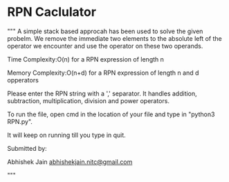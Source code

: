 # RPN Caclulator
"""
A simple stack based approcah has been used to solve the given probelm.
We remove the immediate two elements to the absolute left of the operator we encounter and
use the operator on these two operands.

Time Complexity:O(n) for a RPN expression of length n

Memory Complexity:O(n+d) for a RPN expression of length n and d opperators

Please enter the RPN string with a ',' separator. It handles addition, subtraction,
multiplication, division and power operators.


To run the file, open cmd in the location of your file and type in "python3 RPN.py".

It will keep on running till you type in quit.

Submitted by:

Abhishek Jain
abhishekjain.nitc@gmail.com

"""
